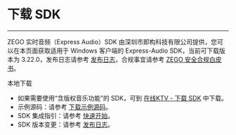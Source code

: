 # 下载 SDK

- - -

ZEGO 实时音频（Express Audio）SDK 由深圳市即构科技有限公司提供，您可以在本页面获取适用于 Windows 客户端的 Express-Audio SDK，当前可下载版本为 3.22.0，发布日志请参考 [发布日志](https://doc-zh.zego.im/article/12585)，合规事宜请参考 [ZEGO 安全合规白皮书](/policies-and-agreements/zego-security-and-compliance-white-paper)。

<Card title="Express-Audio SDK v3.22.0" href="https://artifact-sdk.zego.im/rtc/ZegoExpressAudio/win/ZegoExpressAudio-win-shared-cpp.zip" target="_blank">
本地下载
</Card>

<Note title="说明">

- 如果需要使用“含版权音乐功能”的 SDK，可到 [在线KTV - 下载 SDK](/online-ktv-windows/downloads) 中下载。
- 示例源码：请参考 [下载示例源码](https://doc-zh.zego.im/article/3585)。
- SDK 集成指引：请参考 [快速开始](https://doc-zh.zego.im/article/3577)。
- SDK 版本变更：请参考 [发布日志](https://doc-zh.zego.im/article/12585)。

</Note>


